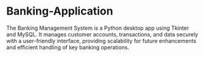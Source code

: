 # Banking-Application
The Banking Management System is a Python desktop app using Tkinter and MySQL. It manages customer accounts, transactions, and data securely with a user-friendly interface, providing scalability for future enhancements and efficient handling of key banking operations.
